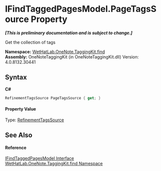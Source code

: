 # IFindTaggedPagesModel.PageTagsSource Property 
 _**\[This is preliminary documentation and is subject to change.\]**_

Get the collection of tags

**Namespace:**&nbsp;<a href="0e3a8efd-07d2-1709-b1cd-709153222081">WetHatLab.OneNote.TaggingKit.find</a><br />**Assembly:**&nbsp;OneNoteTaggingKit (in OneNoteTaggingKit.dll) Version: 4.0.8132.30441

## Syntax

**C#**<br />
``` C#
RefinementTagsSource PageTagsSource { get; }
```


#### Property Value
Type: <a href="d7211135-5356-9b91-8953-931edc03290b">RefinementTagsSource</a>

## See Also


#### Reference
<a href="bbd40eb0-67c9-f321-753a-26d6f6916565">IFindTaggedPagesModel Interface</a><br /><a href="0e3a8efd-07d2-1709-b1cd-709153222081">WetHatLab.OneNote.TaggingKit.find Namespace</a><br />